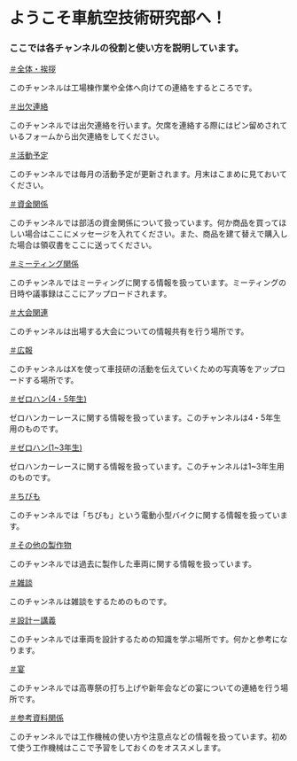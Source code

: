 <!DOCTYPE html>
<html>
<link rel="stylesheet" type="text/css" href="Read me.css" />

<h1>ようこそ車航空技術研究部へ！</h1>
<h3>ここでは各チャンネルの役割と使い方を説明しています。</h3>

<a href="https://discord.com/channels/1209843805243703366/1209843805243703369">＃全体・挨拶</a>
<p>このチャンネルは工場棟作業や全体へ向けての連絡をするところです。</p>

<a href="https://discord.com/channels/1209843805243703366/1209844944039317594">＃出欠連絡</a>
<p>このチャンネルでは出欠連絡を行います。欠席を連絡する際にはピン留めされているフォームから出欠連絡をしてください。</p>

<a href="https://discord.com/channels/1209843805243703366/1209844999307403294">＃活動予定</a>
<p>このチャンネルでは毎月の活動予定が更新されます。月末はこまめに見ておいてください。</p>

<a href="https://discord.com/channels/1209843805243703366/1209845067544797205">＃資金関係</a>
<p>このチャンネルでは部活の資金関係について扱っています。何か商品を買ってほしい場合はここにメッセージを入れてください。また、商品を建て替えで購入した場合は領収書をここに送ってください。</p>

<a href="https://discord.com/channels/1209843805243703366/1209845151607033856">＃ミーティング関係</a>
<p>このチャンネルではミーティングに関する情報を扱っています。ミーティングの日時や議事録はここにアップロードされます。</p>

<a href="https://discord.com/channels/1209843805243703366/1209845220791816262">＃大会関連</a>
<p>このチャンネルは出場する大会についての情報共有を行う場所です。</p>

<a href="https://discord.com/channels/1209843805243703366/1209845283475820594">＃広報</a>
<p>このチャンネルはXを使って車技研の活動を伝えていくための写真等をアップロードする場所です。</p>

<a href="https://discord.com/channels/1209843805243703366/1209845545854705686">＃ゼロハン(4・5年生)</a>
<p>ゼロハンカーレースに関する情報を扱っています。このチャンネルは4・5年生用のものです。</p>

<a href="https://discord.com/channels/1209843805243703366/1209845738985758780">＃ゼロハン(1~3年生)</a>
<p>ゼロハンカーレースに関する情報を扱っています。このチャンネルは1~3年生用のものです。</p>

<a href="https://discord.com/channels/1209843805243703366/1209846040216346644">＃ちびも</a>
<p>このチャンネルでは「ちびも」という電動小型バイクに関する情報を扱っています。</p>

<a href="https://discord.com/channels/1209843805243703366/1209846102220869642">＃その他の製作物</a>
<p>このチャンネルでは過去に製作した車両に関する情報を扱っています。</p>

<a href="https://discord.com/channels/1209843805243703366/1209843805243703375">＃雑談</a>
<p>このチャンネルは雑談をするためのものです。</p>

<a href="https://discord.com/channels/1209843805243703366/1209846490911088700">＃設計ー講義</a>
<p>このチャンネルでは車両を設計するための知識を学ぶ場所です。何かと参考になります。</p>

<a href="https://discord.com/channels/1209843805243703366/1209846565028495391">＃宴</a>
<p>このチャンネルでは高専祭の打ち上げや新年会などの宴についての連絡を行う場所です。</p>

<a href="https://discord.com/channels/1209843805243703366/1209846369842630666">＃参考資料関係</a>
<p>このチャンネルでは工作機械の使い方や注意点などの情報を扱っています。初めて使う工作機械はここで予習をしておくのをオススメします。</p>
</html>

